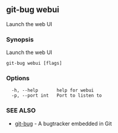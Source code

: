 ## git-bug webui

Launch the web UI

### Synopsis

Launch the web UI

```
git-bug webui [flags]
```

### Options

```
  -h, --help       help for webui
  -p, --port int   Port to listen to
```

### SEE ALSO

* [git-bug](git-bug.md)	 - A bugtracker embedded in Git

